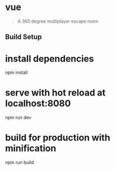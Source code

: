 # vue

> A 360 degree multiplayer escape room

## Build Setup

# install dependencies
npm install

# serve with hot reload at localhost:8080
npm run dev

# build for production with minification
npm run build